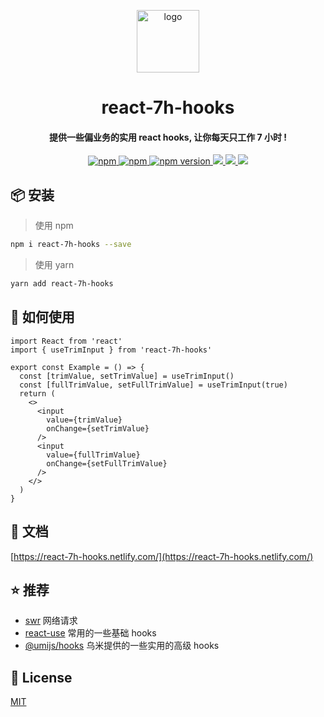 
<p align="center">
 <img src="https://cdn.lijinke.cn/7h-hook.png" alt="logo" width=100"">
</p>

<h1 align="center">
react-7h-hooks
</h1>

<h4 align="center">
提供一些偏业务的实用 react hooks, 让你每天只工作 7 小时 !
</h4>

<p align="center">
  <a href="https://www.npmjs.com/package/react-7h-hooks" title="npm">
    <img src="https://img.shields.io/npm/dm/react-7h-hooks.svg?style=flat-square" alt="npm">
  </a>
  <a href="https://www.npmjs.com/package/react-7h-hooks" title="npm">
    <img src="https://img.shields.io/npm/l/react-7h-hooks.svg?style=flat-square" alt="npm">
  </a>
   <a href="https://badge.fury.io/js/react--7h-hooks" title="npm">
    <img src="https://img.shields.io/npm/v/react-7h-hooks.svg?style=flat-square" alt="npm version">
  </a>
  <a href="https://codecov.io/gh/lijinke666/react-7h-hooks">
    <img src="https://codecov.io/gh/lijinke666/react-7h-hooks/branch/master/graph/badge.svg" />
  </a>
    <a href="https://app.netlify.com/sites/react-7h-hooks/deploys">
    <img src="https://github.com/lijinke666/react-7h-hooks/workflows/Node%20CI/badge.svg" />
  </a>
  <a href="https://app.netlify.com/sites/react-7h-hooks/deploys">
    <img src="https://api.netlify.com/api/v1/badges/216fcb8a-7c65-47f1-a1eb-040dbaeb4548/deploy-status" />
  </a>
</p>

 ## :package: 安装

> 使用 npm

```bash
npm i react-7h-hooks --save
```

> 使用 yarn

```bash
yarn add react-7h-hooks
```

## :memo: 如何使用

```tsx
import React from 'react'
import { useTrimInput } from 'react-7h-hooks'

export const Example = () => {
  const [trimValue, setTrimValue] = useTrimInput()
  const [fullTrimValue, setFullTrimValue] = useTrimInput(true)
  return (
    <>
      <input
        value={trimValue}
        onChange={setTrimValue}
      />
      <input
        value={fullTrimValue}
        onChange={setFullTrimValue}
      />
    </>
  )
}
```

## :book: 文档

[https://react-7h-hooks.netlify.com/](https://react-7h-hooks.netlify.com/)

## :star: 推荐

- [swr](https://github.com/zeit/swr) 网络请求
- [react-use](https://github.com/streamich/react-use) 常用的一些基础 hooks
- [@umijs/hooks](https://github.com/umijs/hooks) 乌米提供的一些实用的高级 hooks

## :page_facing_up: License

[MIT](https://github.com/lijinke666/react-7h-hooks/blob/master/LICENSE)
